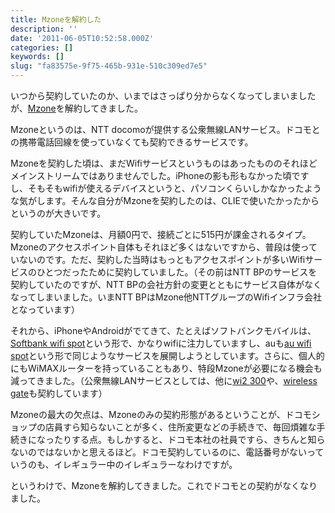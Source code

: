```yaml
---
title: Mzoneを解約した
description: ''
date: '2011-06-05T10:52:58.000Z'
categories: []
keywords: []
slug: "fa83575e-9f75-465b-931e-510c309ed7e5"
---
```

いつから契約していたのか、いまではさっぱり分からなくなってしまいましたが、[Mzone](http://www.nttdocomo.co.jp/service/data/mzone/bill_plan/mzone/index.html)を解約してきました。

Mzoneというのは、NTT docomoが提供する公衆無線LANサービス。ドコモとの携帯電話回線を使っていなくても契約できるサービスです。

Mzoneを契約した頃は、まだWifiサービスというものはあったもののそれほどメインストリームではありませんでした。iPhoneの影も形もなかった頃ですし、そもそもwifiが使えるデバイスというと、パソコンくらいしかなかったような気がします。そんな自分がMzoneを契約したのは、CLIEで使いたかったからというのが大きいです。

契約していたMzoneは、月額0円で、接続ごとに515円が課金されるタイプ。Mzoneのアクセスポイント自体もそれほど多くはないですから、普段は使っていないのです。ただ、契約した当時はもっともアクセスポイントが多いWifiサービスのひとつだったために契約していました。（その前はNTT BPのサービスを契約していたのですが、NTT BPの会社方針の変更とともにサービス自体がなくなってしまいました。いまNTT BPはMzone他NTTグループのWifiインフラ会社となっています）

それから、iPhoneやAndroidがでてきて、たとえばソフトバンクモバイルは、[Softbank wifi spot](http://mb.softbank.jp/mb/service_area/sws/)という形で、かなりwifiに注力していますし、auも[au wifi spot](http://www.au.kddi.com/au_wifi_spot/)という形で同じようなサービスを展開しようとしています。さらに、個人的にもWiMAXルーターを持っていることもあり、特段Mzoneが必要になる機会も減ってきました。（公衆無線LANサービスとしては、他に[wi2 300](http://300.wi2.co.jp/)や、[wireless gate](http://www.wirelessgate.co.jp/)も契約しています）

Mzoneの最大の欠点は、Mzoneのみの契約形態があるということが、ドコモショップの店員すら知らないことが多く、住所変更などの手続きで、毎回煩雑な手続きになったりする点。もしかすると、ドコモ本社の社員ですら、きちんと知らないのではないかと思えるほど。ドコモ契約しているのに、電話番号がないっていうのも、イレギュラー中のイレギュラーなわけですが。

というわけで、Mzoneを解約してきました。これでドコモとの契約がなくなりました。